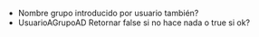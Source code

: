 * Nombre grupo introducido por usuario también?
* UsuarioAGrupoAD Retornar false si no hace nada o true si ok?